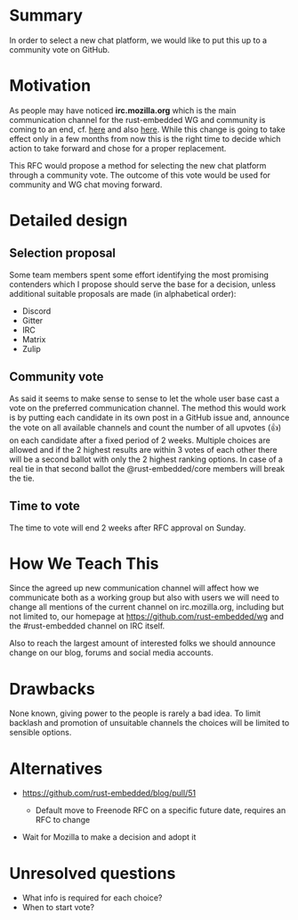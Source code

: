 # Summary
[summary]: #summary

In order to select a new chat platform, we would like to put this up to a community vote on GitHub.

# Motivation
[motivation]: #motivation

As people may have noticed **irc.mozilla.org** which is the main communication channel for the rust-embedded WG and community is coming to an end, cf. [here](http://exple.tive.org/blarg/2019/04/26/synchronous-text/) and also [here](https://blog.rust-lang.org/2019/04/26/Mozilla-IRC-Sunset-and-the-Rust-Channel.html). While this change is going to take effect only in a few months from now this is the right time to decide which action to take forward and chose for a proper replacement.

This RFC would propose a method for selecting the new chat platform through a community vote. The outcome of this vote would be used for community and WG chat moving forward.

# Detailed design
[design]: #detailed-design

## Selection proposal

Some team members spent some effort identifying the most promising contenders which I propose should serve the base for a decision, unless additional suitable proposals are made (in alphabetical order):
* Discord
* Gitter
* IRC
* Matrix
* Zulip

## Community vote

As said it seems to make sense to sense to let the whole user base cast a vote on the preferred communication channel. The method this would work is by putting each candidate in its own post in a GitHub issue and, announce the vote on all available channels and count the number of all upvotes (👍) on each candidate after a fixed period of 2 weeks. Multiple choices are allowed and if the 2 highest results are within 3 votes of each other there will be a second ballot with only the 2 highest ranking options. In case of a real tie in that second ballot the @rust-embedded/core members will break the tie.

## Time to vote

The time to vote will end 2 weeks after RFC approval on Sunday.

# How We Teach This
[how-we-teach-this]: #how-we-teach-this

Since the agreed up new communication channel will affect how we communicate both as a working group but also with users we will need to change all mentions of the current channel on irc.mozilla.org, including but not limited to, our homepage at https://github.com/rust-embedded/wg and the #rust-embedded channel on IRC itself.

Also to reach the largest amount of interested folks we should announce change on our blog, forums and social media accounts.

# Drawbacks
[drawbacks]: #drawbacks

None known, giving power to the people is rarely a bad idea. To limit backlash and promotion of unsuitable channels the choices will be limited to sensible options.

# Alternatives
[alternatives]: #alternatives

* https://github.com/rust-embedded/blog/pull/51
    * Default move to Freenode RFC on a specific future date, requires an RFC to change

* Wait for Mozilla to make a decision and adopt it

# Unresolved questions
[unresolved]: #unresolved-questions

* What info is required for each choice?
* When to start vote?

